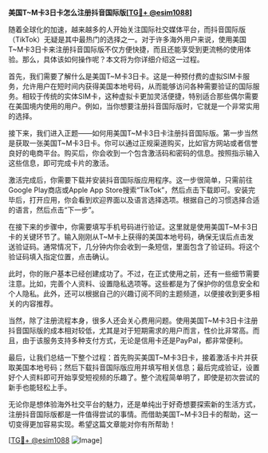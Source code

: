 **美国T~M卡3日卡怎么注册抖音国际版[[TG💪+ @esim1088](https://t.me/s/esim1088)]**

随着全球化的加速，越来越多的人开始关注国际社交媒体平台，而抖音国际版（TikTok）无疑是其中最热门的选择之一。对于许多海外用户来说，使用美国T~M卡3日卡来注册抖音国际版不仅方便快捷，而且还能享受到更流畅的使用体验。那么，具体该如何操作呢？本文将为你详细介绍这一过程。

首先，我们需要了解什么是美国T~M卡3日卡。这是一种预付费的虚拟SIM卡服务，允许用户在短时间内获得美国本地号码，从而能够访问各种需要验证的国际服务。相较于传统的实体SIM卡，这种虚拟卡更加灵活便捷，特别适合那些偶尔需要在美国境内使用的用户。例如，当你想要注册抖音国际版时，它就是一个非常实用的选择。

接下来，我们进入正题——如何用美国T~M卡3日卡注册抖音国际版。第一步当然是获取一张美国T~M卡3日卡。你可以通过正规渠道购买，比如官方网站或者信誉良好的电商平台。购买后，你会收到一个包含激活码和密码的信息。按照指示输入这些信息，即可完成卡片的激活。

激活完成后，你需要下载并安装抖音国际版应用程序。这一步很简单，只需前往Google Play商店或Apple App Store搜索“TikTok”，然后点击下载即可。安装完毕后，打开应用，你会看到欢迎界面以及语言选择选项。根据自己的习惯选择合适的语言，然后点击“下一步”。

在接下来的步骤中，你需要填写手机号码进行验证。这里就是使用美国T~M卡3日卡的关键环节了。输入刚刚从T~M卡上获得的美国本地号码，确保无误后点击发送验证码。通常情况下，几分钟内你会收到一条短信，里面包含了验证码。将这个验证码填入指定位置，点击确认。

此时，你的账户基本已经创建成功了。不过，在正式使用之前，还有一些细节需要注意。比如，完善个人资料、设置隐私选项等。这些都是为了保护你的信息安全和个人隐私。此外，还可以根据自己的兴趣订阅不同的主题频道，以便接收到更多相关的内容推荐。

当然，除了注册流程本身，很多人还会关心费用问题。使用美国T~M卡3日卡注册抖音国际版的成本相对较低，尤其是对于短期需求的用户而言，性价比非常高。而且，由于该服务支持多种支付方式，无论是信用卡还是PayPal，都非常便利。

最后，让我们总结一下整个过程：首先购买美国T~M卡3日卡，接着激活卡片并获取美国本地号码；然后下载抖音国际版应用并填写相关信息；最后完成验证，设置好个人资料即可开始享受短视频的乐趣了。整个流程简单明了，即使是初次尝试的新手也能轻松上手。

无论你是想体验海外社交平台的魅力，还是单纯出于好奇想要探索新的生活方式，注册抖音国际版都是一件值得尝试的事情。而借助美国T~M卡3日卡的帮助，这一切变得更加容易实现。希望这篇文章能对你有所帮助！

[[TG💪+ @esim1088](https://t.me/s/esim1088) ![Image](https://i.postimg.cc/4NQfJmqS/Snipaste-2025-05-13-00-14-12.png)]